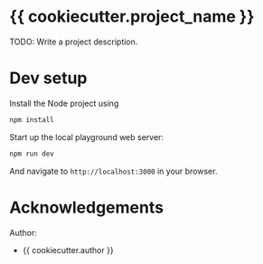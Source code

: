 # {{ cookiecutter.project_name }}

TODO: Write a project description.

# Dev setup

Install the Node project using

```sh
npm install
```

Start up the local playground web server:

```sh
npm run dev
```

And navigate to `http://localhost:3000` in your browser.

# Acknowledgements

Author:

- {{ cookiecutter.author }}